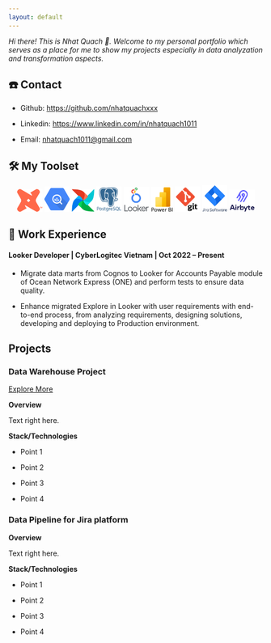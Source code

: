 ```yaml
---
layout: default
---
```


_Hi there! This is Nhat Quach 👋. Welcome to my personal portfolio which serves as a place for me to show my projects especially in data analyzation and transformation aspects._


## ☎️ Contact

* Github: https://github.com/nhatquachxxx

* Linkedin: https://www.linkedin.com/in/nhatquach1011

* Email: nhatquach1011@gmail.com


## 🛠️ My Toolset

<p align="center">
    <img src="pictures\dbt.png" width="50" />
    <img src="pictures\google_bigquery.png" width="50" />
    <img src="pictures\airflow.png" width="45" />
    <img src="pictures\postgres.png" width="50" />
    <img src="pictures\looker.png" width="50" />
    <img src="pictures\power_bi.png" width="43" />
    <img src="pictures\git.png" width="50" />
    <img src="pictures\jira.png" width="50" />
    <img src="pictures\airbyte.png" width="50" />
</p>


## 🏢 Work Experience

#### Looker Developer | CyberLogitec Vietnam | Oct 2022 – Present

* Migrate data marts from Cognos to Looker for Accounts Payable module of Ocean Network Express (ONE) and perform tests to ensure data quality.

* Enhance migrated Explore in Looker with user requirements with end-to-end process, from analyzing requirements, designing solutions, developing and deploying to Production environment.


## Projects

### Data Warehouse Project 

<a href="https://github.com/nhatquachxxx/data-warehouse-course">Explore More
</a>

**Overview**

Text right here.

**Stack/Technologies**

* Point 1

* Point 2

* Point 3

* Point 4

### Data Pipeline for Jira platform

**Overview**

Text right here.

**Stack/Technologies**

* Point 1

* Point 2

* Point 3

* Point 4